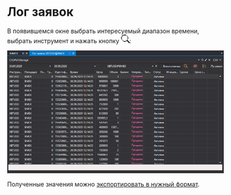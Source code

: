 # Лог заявок

В появившемся окне выбрать интересуемый диапазон времени, выбрать инструмент и нажать кнопку ![hydra find](../../../../images/hydra_find.png):

![hydra export order log](../../../../images/hydra_export_order_log.png)

Полученные значения можно [экспортировать в нужный формат](../export_data.md).
